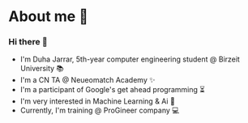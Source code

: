 
# About me 📌 
### Hi there 👋
- I'm Duha Jarrar, 5th-year computer engineering student @ Birzeit University 📚
- I'm a CN TA @ Neueomatch Academy ✨
- I'm a participant of Google's get ahead programming ⏳
- I'm very interested in Machine Learning & Ai 📖
- Currently, I'm training @ ProGineer company 💻

<!--
![](https://komarev.com/ghpvc/?username=duhajarrar)
![alt text]()
**duhajarrar/duhajarrar** is a ✨ _special_ ✨ repository because its `README.md` (this file) appears on your GitHub profile.
- 🔭 I’m currently working on ...
- 🌱 I’m currently learning ...
- 👯 I’m looking to collaborate on ...
- 🤔 I’m looking for help with ...
- 💬 Ask me about ...
- 📫 How to reach me: ...
- 😄 Pronouns: ...
- ⚡ Fun fact: ...
-->
